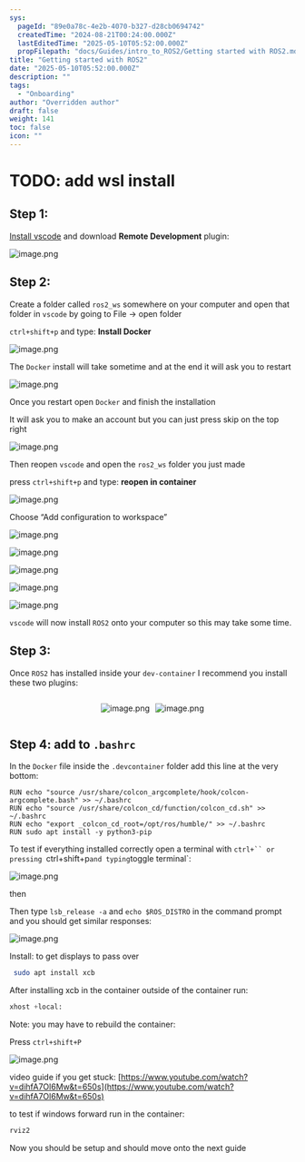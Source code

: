 ```yaml
---
sys:
  pageId: "89e0a78c-4e2b-4070-b327-d28cb0694742"
  createdTime: "2024-08-21T00:24:00.000Z"
  lastEditedTime: "2025-05-10T05:52:00.000Z"
  propFilepath: "docs/Guides/intro_to_ROS2/Getting started with ROS2.md"
title: "Getting started with ROS2"
date: "2025-05-10T05:52:00.000Z"
description: ""
tags:
  - "Onboarding"
author: "Overridden author"
draft: false
weight: 141
toc: false
icon: ""
---
```


# TODO: add wsl install

## Step 1:

[Install vscode](https://code.visualstudio.com/download) and download **Remote Development** plugin:

![image.png](https://prod-files-secure.s3.us-west-2.amazonaws.com/d518164a-d88e-44d1-a4ee-3adb3bd8bce0/efb52993-1881-4a40-b95e-6f020334f022/image.png?X-Amz-Algorithm=AWS4-HMAC-SHA256&X-Amz-Content-Sha256=UNSIGNED-PAYLOAD&X-Amz-Credential=ASIAZI2LB466X67SIB44%2F20250520%2Fus-west-2%2Fs3%2Faws4_request&X-Amz-Date=20250520T151000Z&X-Amz-Expires=3600&X-Amz-Security-Token=IQoJb3JpZ2luX2VjEO%2F%2F%2F%2F%2F%2F%2F%2F%2F%2F%2FwEaCXVzLXdlc3QtMiJGMEQCIE%2Ff8etQUI9cjveMFvGcXrI7K1rd6oBavHEqoJPMwJpjAiB3u3XTuODY5kB9LdB5QJ7QKtLYMit%2FD8zUiSEeytriwSqIBAio%2F%2F%2F%2F%2F%2F%2F%2F%2F%2F8BEAAaDDYzNzQyMzE4MzgwNSIMce6hwjWBPX3KSGV4KtwDW3DJa04MmzfCgkEvCpajTMKV4iDqBCCDghNC2Beb3QKROZrBpHb2Or361wPS3eUPowbQ1Du5fIr1FCrpP%2BVLhcZ91VPexGR0QwxNRY8pKp4giLsSdyzsyO6IkKICyNbcd9uir5%2Bw7gMQuCJSkYrMX8i46S6oKRvQqMUIo8WvywYiyb9R6fobSbpfPhLLye9GbTHAd3UVUfkx7F2mEvJyMUHDBrzkvBcV2jZWLmw%2FrTQzRWn4YE0k1zVUdH0DQZ%2FvAWM%2FPcDuVJhxuROVkoPPa1EAzVpVeghLoS2erfn8vENKm9pgMszZE%2B4Rnd%2B%2BGGBVQR0Z2sD78G3%2BO23oVVXNBtFmzBxEHc3DQP45N3oFplCBtjmLSBT%2FynIjIvJBwA0Bj0LA1HdyDMpd2If0WHWFAcO8SrEDQ6xNos6NIvU1SkzgvLkLuFFTs6wPzNHa2v5isXmMgJENWz3wsaB6YODt21sVxyglvM4ON38VGitkTUzPj1mLiFYhvQ8il8sa4MTD058RrrOkZCP8F7EOYtLJzjZiwXwsEa3n0pmrB%2B3wXzPD88hHpUki4sWrzYK369mLLRCOR4%2FwwiDVfL2cSNJcRFPLekmIOH0vnmg3g%2FDFNNA9tv7ChMJrLLvZrMMw1bOywQY6pgF7OduSmF1AShK3Y7B5HCZMW3y894JLQeijDP7j0HJwkgzAsT0tBJ8v6Pe8XcKZiNaCkC0JnDjBTECxaHGIYXOAuwDijOzC2ehcvQtdzqyiQO662MTQYRPwNiZrM4lr9am3Zuq2qZJcCXZkySwfeyAwvQI%2BjhRAVIc1JVy2elxpUVsw5KfdMm5UAf7rFBqFyryPrA8uRdSgXnNBWKPxCbpJbae1e5MC&X-Amz-Signature=cd1dab1ad065b8154edaa3861b016e56d6ac0e087142c96865b5647664841791&X-Amz-SignedHeaders=host&x-id=GetObject)

## Step 2:

Create a folder called `ros2_ws` somewhere on your computer and open that folder in `vscode` by going to File → open folder 

`ctrl+shift+p` and type: **Install Docker**

![image.png](https://prod-files-secure.s3.us-west-2.amazonaws.com/d518164a-d88e-44d1-a4ee-3adb3bd8bce0/2269dc0e-1cd5-47ff-bceb-c04ad9b2eab0/image.png?X-Amz-Algorithm=AWS4-HMAC-SHA256&X-Amz-Content-Sha256=UNSIGNED-PAYLOAD&X-Amz-Credential=ASIAZI2LB466X67SIB44%2F20250520%2Fus-west-2%2Fs3%2Faws4_request&X-Amz-Date=20250520T151000Z&X-Amz-Expires=3600&X-Amz-Security-Token=IQoJb3JpZ2luX2VjEO%2F%2F%2F%2F%2F%2F%2F%2F%2F%2F%2FwEaCXVzLXdlc3QtMiJGMEQCIE%2Ff8etQUI9cjveMFvGcXrI7K1rd6oBavHEqoJPMwJpjAiB3u3XTuODY5kB9LdB5QJ7QKtLYMit%2FD8zUiSEeytriwSqIBAio%2F%2F%2F%2F%2F%2F%2F%2F%2F%2F8BEAAaDDYzNzQyMzE4MzgwNSIMce6hwjWBPX3KSGV4KtwDW3DJa04MmzfCgkEvCpajTMKV4iDqBCCDghNC2Beb3QKROZrBpHb2Or361wPS3eUPowbQ1Du5fIr1FCrpP%2BVLhcZ91VPexGR0QwxNRY8pKp4giLsSdyzsyO6IkKICyNbcd9uir5%2Bw7gMQuCJSkYrMX8i46S6oKRvQqMUIo8WvywYiyb9R6fobSbpfPhLLye9GbTHAd3UVUfkx7F2mEvJyMUHDBrzkvBcV2jZWLmw%2FrTQzRWn4YE0k1zVUdH0DQZ%2FvAWM%2FPcDuVJhxuROVkoPPa1EAzVpVeghLoS2erfn8vENKm9pgMszZE%2B4Rnd%2B%2BGGBVQR0Z2sD78G3%2BO23oVVXNBtFmzBxEHc3DQP45N3oFplCBtjmLSBT%2FynIjIvJBwA0Bj0LA1HdyDMpd2If0WHWFAcO8SrEDQ6xNos6NIvU1SkzgvLkLuFFTs6wPzNHa2v5isXmMgJENWz3wsaB6YODt21sVxyglvM4ON38VGitkTUzPj1mLiFYhvQ8il8sa4MTD058RrrOkZCP8F7EOYtLJzjZiwXwsEa3n0pmrB%2B3wXzPD88hHpUki4sWrzYK369mLLRCOR4%2FwwiDVfL2cSNJcRFPLekmIOH0vnmg3g%2FDFNNA9tv7ChMJrLLvZrMMw1bOywQY6pgF7OduSmF1AShK3Y7B5HCZMW3y894JLQeijDP7j0HJwkgzAsT0tBJ8v6Pe8XcKZiNaCkC0JnDjBTECxaHGIYXOAuwDijOzC2ehcvQtdzqyiQO662MTQYRPwNiZrM4lr9am3Zuq2qZJcCXZkySwfeyAwvQI%2BjhRAVIc1JVy2elxpUVsw5KfdMm5UAf7rFBqFyryPrA8uRdSgXnNBWKPxCbpJbae1e5MC&X-Amz-Signature=d9bf5b7feda9b7b8828b4e85510931f99c1c36eef27ee20d9d89d3335051426d&X-Amz-SignedHeaders=host&x-id=GetObject)

The `Docker` install will take sometime and at the end it will ask you to restart

![image.png](https://prod-files-secure.s3.us-west-2.amazonaws.com/d518164a-d88e-44d1-a4ee-3adb3bd8bce0/ed233f78-be33-4b1f-b89c-9c346c0e961e/image.png?X-Amz-Algorithm=AWS4-HMAC-SHA256&X-Amz-Content-Sha256=UNSIGNED-PAYLOAD&X-Amz-Credential=ASIAZI2LB466X67SIB44%2F20250520%2Fus-west-2%2Fs3%2Faws4_request&X-Amz-Date=20250520T151000Z&X-Amz-Expires=3600&X-Amz-Security-Token=IQoJb3JpZ2luX2VjEO%2F%2F%2F%2F%2F%2F%2F%2F%2F%2F%2FwEaCXVzLXdlc3QtMiJGMEQCIE%2Ff8etQUI9cjveMFvGcXrI7K1rd6oBavHEqoJPMwJpjAiB3u3XTuODY5kB9LdB5QJ7QKtLYMit%2FD8zUiSEeytriwSqIBAio%2F%2F%2F%2F%2F%2F%2F%2F%2F%2F8BEAAaDDYzNzQyMzE4MzgwNSIMce6hwjWBPX3KSGV4KtwDW3DJa04MmzfCgkEvCpajTMKV4iDqBCCDghNC2Beb3QKROZrBpHb2Or361wPS3eUPowbQ1Du5fIr1FCrpP%2BVLhcZ91VPexGR0QwxNRY8pKp4giLsSdyzsyO6IkKICyNbcd9uir5%2Bw7gMQuCJSkYrMX8i46S6oKRvQqMUIo8WvywYiyb9R6fobSbpfPhLLye9GbTHAd3UVUfkx7F2mEvJyMUHDBrzkvBcV2jZWLmw%2FrTQzRWn4YE0k1zVUdH0DQZ%2FvAWM%2FPcDuVJhxuROVkoPPa1EAzVpVeghLoS2erfn8vENKm9pgMszZE%2B4Rnd%2B%2BGGBVQR0Z2sD78G3%2BO23oVVXNBtFmzBxEHc3DQP45N3oFplCBtjmLSBT%2FynIjIvJBwA0Bj0LA1HdyDMpd2If0WHWFAcO8SrEDQ6xNos6NIvU1SkzgvLkLuFFTs6wPzNHa2v5isXmMgJENWz3wsaB6YODt21sVxyglvM4ON38VGitkTUzPj1mLiFYhvQ8il8sa4MTD058RrrOkZCP8F7EOYtLJzjZiwXwsEa3n0pmrB%2B3wXzPD88hHpUki4sWrzYK369mLLRCOR4%2FwwiDVfL2cSNJcRFPLekmIOH0vnmg3g%2FDFNNA9tv7ChMJrLLvZrMMw1bOywQY6pgF7OduSmF1AShK3Y7B5HCZMW3y894JLQeijDP7j0HJwkgzAsT0tBJ8v6Pe8XcKZiNaCkC0JnDjBTECxaHGIYXOAuwDijOzC2ehcvQtdzqyiQO662MTQYRPwNiZrM4lr9am3Zuq2qZJcCXZkySwfeyAwvQI%2BjhRAVIc1JVy2elxpUVsw5KfdMm5UAf7rFBqFyryPrA8uRdSgXnNBWKPxCbpJbae1e5MC&X-Amz-Signature=ea1aa5e2f33ec67ce72ab07f86f110a6d935372f866604b01fd91df449f022b7&X-Amz-SignedHeaders=host&x-id=GetObject)

Once you restart open `Docker` and finish the installation

It will ask you to make an account but you can just press skip on the top right

![image.png](https://prod-files-secure.s3.us-west-2.amazonaws.com/d518164a-d88e-44d1-a4ee-3adb3bd8bce0/21010ad9-1659-4fd9-9f59-9932a09b2a3d/image.png?X-Amz-Algorithm=AWS4-HMAC-SHA256&X-Amz-Content-Sha256=UNSIGNED-PAYLOAD&X-Amz-Credential=ASIAZI2LB466X67SIB44%2F20250520%2Fus-west-2%2Fs3%2Faws4_request&X-Amz-Date=20250520T151000Z&X-Amz-Expires=3600&X-Amz-Security-Token=IQoJb3JpZ2luX2VjEO%2F%2F%2F%2F%2F%2F%2F%2F%2F%2F%2FwEaCXVzLXdlc3QtMiJGMEQCIE%2Ff8etQUI9cjveMFvGcXrI7K1rd6oBavHEqoJPMwJpjAiB3u3XTuODY5kB9LdB5QJ7QKtLYMit%2FD8zUiSEeytriwSqIBAio%2F%2F%2F%2F%2F%2F%2F%2F%2F%2F8BEAAaDDYzNzQyMzE4MzgwNSIMce6hwjWBPX3KSGV4KtwDW3DJa04MmzfCgkEvCpajTMKV4iDqBCCDghNC2Beb3QKROZrBpHb2Or361wPS3eUPowbQ1Du5fIr1FCrpP%2BVLhcZ91VPexGR0QwxNRY8pKp4giLsSdyzsyO6IkKICyNbcd9uir5%2Bw7gMQuCJSkYrMX8i46S6oKRvQqMUIo8WvywYiyb9R6fobSbpfPhLLye9GbTHAd3UVUfkx7F2mEvJyMUHDBrzkvBcV2jZWLmw%2FrTQzRWn4YE0k1zVUdH0DQZ%2FvAWM%2FPcDuVJhxuROVkoPPa1EAzVpVeghLoS2erfn8vENKm9pgMszZE%2B4Rnd%2B%2BGGBVQR0Z2sD78G3%2BO23oVVXNBtFmzBxEHc3DQP45N3oFplCBtjmLSBT%2FynIjIvJBwA0Bj0LA1HdyDMpd2If0WHWFAcO8SrEDQ6xNos6NIvU1SkzgvLkLuFFTs6wPzNHa2v5isXmMgJENWz3wsaB6YODt21sVxyglvM4ON38VGitkTUzPj1mLiFYhvQ8il8sa4MTD058RrrOkZCP8F7EOYtLJzjZiwXwsEa3n0pmrB%2B3wXzPD88hHpUki4sWrzYK369mLLRCOR4%2FwwiDVfL2cSNJcRFPLekmIOH0vnmg3g%2FDFNNA9tv7ChMJrLLvZrMMw1bOywQY6pgF7OduSmF1AShK3Y7B5HCZMW3y894JLQeijDP7j0HJwkgzAsT0tBJ8v6Pe8XcKZiNaCkC0JnDjBTECxaHGIYXOAuwDijOzC2ehcvQtdzqyiQO662MTQYRPwNiZrM4lr9am3Zuq2qZJcCXZkySwfeyAwvQI%2BjhRAVIc1JVy2elxpUVsw5KfdMm5UAf7rFBqFyryPrA8uRdSgXnNBWKPxCbpJbae1e5MC&X-Amz-Signature=13eedcd11d62b2316f037bce110614dad8738b82f99e0d88cc23a3c8c4a64880&X-Amz-SignedHeaders=host&x-id=GetObject)

Then reopen `vscode` and open the `ros2_ws` folder you just made

press `ctrl+shift+p` and type: **reopen in container**

![image.png](https://prod-files-secure.s3.us-west-2.amazonaws.com/d518164a-d88e-44d1-a4ee-3adb3bd8bce0/4e93b8c2-41ad-488c-8095-c74205196118/image.png?X-Amz-Algorithm=AWS4-HMAC-SHA256&X-Amz-Content-Sha256=UNSIGNED-PAYLOAD&X-Amz-Credential=ASIAZI2LB466X67SIB44%2F20250520%2Fus-west-2%2Fs3%2Faws4_request&X-Amz-Date=20250520T151000Z&X-Amz-Expires=3600&X-Amz-Security-Token=IQoJb3JpZ2luX2VjEO%2F%2F%2F%2F%2F%2F%2F%2F%2F%2F%2FwEaCXVzLXdlc3QtMiJGMEQCIE%2Ff8etQUI9cjveMFvGcXrI7K1rd6oBavHEqoJPMwJpjAiB3u3XTuODY5kB9LdB5QJ7QKtLYMit%2FD8zUiSEeytriwSqIBAio%2F%2F%2F%2F%2F%2F%2F%2F%2F%2F8BEAAaDDYzNzQyMzE4MzgwNSIMce6hwjWBPX3KSGV4KtwDW3DJa04MmzfCgkEvCpajTMKV4iDqBCCDghNC2Beb3QKROZrBpHb2Or361wPS3eUPowbQ1Du5fIr1FCrpP%2BVLhcZ91VPexGR0QwxNRY8pKp4giLsSdyzsyO6IkKICyNbcd9uir5%2Bw7gMQuCJSkYrMX8i46S6oKRvQqMUIo8WvywYiyb9R6fobSbpfPhLLye9GbTHAd3UVUfkx7F2mEvJyMUHDBrzkvBcV2jZWLmw%2FrTQzRWn4YE0k1zVUdH0DQZ%2FvAWM%2FPcDuVJhxuROVkoPPa1EAzVpVeghLoS2erfn8vENKm9pgMszZE%2B4Rnd%2B%2BGGBVQR0Z2sD78G3%2BO23oVVXNBtFmzBxEHc3DQP45N3oFplCBtjmLSBT%2FynIjIvJBwA0Bj0LA1HdyDMpd2If0WHWFAcO8SrEDQ6xNos6NIvU1SkzgvLkLuFFTs6wPzNHa2v5isXmMgJENWz3wsaB6YODt21sVxyglvM4ON38VGitkTUzPj1mLiFYhvQ8il8sa4MTD058RrrOkZCP8F7EOYtLJzjZiwXwsEa3n0pmrB%2B3wXzPD88hHpUki4sWrzYK369mLLRCOR4%2FwwiDVfL2cSNJcRFPLekmIOH0vnmg3g%2FDFNNA9tv7ChMJrLLvZrMMw1bOywQY6pgF7OduSmF1AShK3Y7B5HCZMW3y894JLQeijDP7j0HJwkgzAsT0tBJ8v6Pe8XcKZiNaCkC0JnDjBTECxaHGIYXOAuwDijOzC2ehcvQtdzqyiQO662MTQYRPwNiZrM4lr9am3Zuq2qZJcCXZkySwfeyAwvQI%2BjhRAVIc1JVy2elxpUVsw5KfdMm5UAf7rFBqFyryPrA8uRdSgXnNBWKPxCbpJbae1e5MC&X-Amz-Signature=30bb82b402feb6ecc4deb12a9e4c76590a9f291ae769604d5d80dc5151bef70b&X-Amz-SignedHeaders=host&x-id=GetObject)

Choose “Add configuration to workspace”

![image.png](https://prod-files-secure.s3.us-west-2.amazonaws.com/d518164a-d88e-44d1-a4ee-3adb3bd8bce0/9560b282-5060-4989-ba37-97e7b2c22476/image.png?X-Amz-Algorithm=AWS4-HMAC-SHA256&X-Amz-Content-Sha256=UNSIGNED-PAYLOAD&X-Amz-Credential=ASIAZI2LB466X67SIB44%2F20250520%2Fus-west-2%2Fs3%2Faws4_request&X-Amz-Date=20250520T151000Z&X-Amz-Expires=3600&X-Amz-Security-Token=IQoJb3JpZ2luX2VjEO%2F%2F%2F%2F%2F%2F%2F%2F%2F%2F%2FwEaCXVzLXdlc3QtMiJGMEQCIE%2Ff8etQUI9cjveMFvGcXrI7K1rd6oBavHEqoJPMwJpjAiB3u3XTuODY5kB9LdB5QJ7QKtLYMit%2FD8zUiSEeytriwSqIBAio%2F%2F%2F%2F%2F%2F%2F%2F%2F%2F8BEAAaDDYzNzQyMzE4MzgwNSIMce6hwjWBPX3KSGV4KtwDW3DJa04MmzfCgkEvCpajTMKV4iDqBCCDghNC2Beb3QKROZrBpHb2Or361wPS3eUPowbQ1Du5fIr1FCrpP%2BVLhcZ91VPexGR0QwxNRY8pKp4giLsSdyzsyO6IkKICyNbcd9uir5%2Bw7gMQuCJSkYrMX8i46S6oKRvQqMUIo8WvywYiyb9R6fobSbpfPhLLye9GbTHAd3UVUfkx7F2mEvJyMUHDBrzkvBcV2jZWLmw%2FrTQzRWn4YE0k1zVUdH0DQZ%2FvAWM%2FPcDuVJhxuROVkoPPa1EAzVpVeghLoS2erfn8vENKm9pgMszZE%2B4Rnd%2B%2BGGBVQR0Z2sD78G3%2BO23oVVXNBtFmzBxEHc3DQP45N3oFplCBtjmLSBT%2FynIjIvJBwA0Bj0LA1HdyDMpd2If0WHWFAcO8SrEDQ6xNos6NIvU1SkzgvLkLuFFTs6wPzNHa2v5isXmMgJENWz3wsaB6YODt21sVxyglvM4ON38VGitkTUzPj1mLiFYhvQ8il8sa4MTD058RrrOkZCP8F7EOYtLJzjZiwXwsEa3n0pmrB%2B3wXzPD88hHpUki4sWrzYK369mLLRCOR4%2FwwiDVfL2cSNJcRFPLekmIOH0vnmg3g%2FDFNNA9tv7ChMJrLLvZrMMw1bOywQY6pgF7OduSmF1AShK3Y7B5HCZMW3y894JLQeijDP7j0HJwkgzAsT0tBJ8v6Pe8XcKZiNaCkC0JnDjBTECxaHGIYXOAuwDijOzC2ehcvQtdzqyiQO662MTQYRPwNiZrM4lr9am3Zuq2qZJcCXZkySwfeyAwvQI%2BjhRAVIc1JVy2elxpUVsw5KfdMm5UAf7rFBqFyryPrA8uRdSgXnNBWKPxCbpJbae1e5MC&X-Amz-Signature=130667f1b32b276185a25ccc06f73edee9c8bba6852276bea8d2a0dd3965a718&X-Amz-SignedHeaders=host&x-id=GetObject)

![image.png](https://prod-files-secure.s3.us-west-2.amazonaws.com/d518164a-d88e-44d1-a4ee-3adb3bd8bce0/2ee63f81-886b-48e8-a553-dc6e5eac99e4/image.png?X-Amz-Algorithm=AWS4-HMAC-SHA256&X-Amz-Content-Sha256=UNSIGNED-PAYLOAD&X-Amz-Credential=ASIAZI2LB466X67SIB44%2F20250520%2Fus-west-2%2Fs3%2Faws4_request&X-Amz-Date=20250520T151000Z&X-Amz-Expires=3600&X-Amz-Security-Token=IQoJb3JpZ2luX2VjEO%2F%2F%2F%2F%2F%2F%2F%2F%2F%2F%2FwEaCXVzLXdlc3QtMiJGMEQCIE%2Ff8etQUI9cjveMFvGcXrI7K1rd6oBavHEqoJPMwJpjAiB3u3XTuODY5kB9LdB5QJ7QKtLYMit%2FD8zUiSEeytriwSqIBAio%2F%2F%2F%2F%2F%2F%2F%2F%2F%2F8BEAAaDDYzNzQyMzE4MzgwNSIMce6hwjWBPX3KSGV4KtwDW3DJa04MmzfCgkEvCpajTMKV4iDqBCCDghNC2Beb3QKROZrBpHb2Or361wPS3eUPowbQ1Du5fIr1FCrpP%2BVLhcZ91VPexGR0QwxNRY8pKp4giLsSdyzsyO6IkKICyNbcd9uir5%2Bw7gMQuCJSkYrMX8i46S6oKRvQqMUIo8WvywYiyb9R6fobSbpfPhLLye9GbTHAd3UVUfkx7F2mEvJyMUHDBrzkvBcV2jZWLmw%2FrTQzRWn4YE0k1zVUdH0DQZ%2FvAWM%2FPcDuVJhxuROVkoPPa1EAzVpVeghLoS2erfn8vENKm9pgMszZE%2B4Rnd%2B%2BGGBVQR0Z2sD78G3%2BO23oVVXNBtFmzBxEHc3DQP45N3oFplCBtjmLSBT%2FynIjIvJBwA0Bj0LA1HdyDMpd2If0WHWFAcO8SrEDQ6xNos6NIvU1SkzgvLkLuFFTs6wPzNHa2v5isXmMgJENWz3wsaB6YODt21sVxyglvM4ON38VGitkTUzPj1mLiFYhvQ8il8sa4MTD058RrrOkZCP8F7EOYtLJzjZiwXwsEa3n0pmrB%2B3wXzPD88hHpUki4sWrzYK369mLLRCOR4%2FwwiDVfL2cSNJcRFPLekmIOH0vnmg3g%2FDFNNA9tv7ChMJrLLvZrMMw1bOywQY6pgF7OduSmF1AShK3Y7B5HCZMW3y894JLQeijDP7j0HJwkgzAsT0tBJ8v6Pe8XcKZiNaCkC0JnDjBTECxaHGIYXOAuwDijOzC2ehcvQtdzqyiQO662MTQYRPwNiZrM4lr9am3Zuq2qZJcCXZkySwfeyAwvQI%2BjhRAVIc1JVy2elxpUVsw5KfdMm5UAf7rFBqFyryPrA8uRdSgXnNBWKPxCbpJbae1e5MC&X-Amz-Signature=10a0e7585dd0d765602d2cd638e4c6ac863ef74f50405f1ed35725c71673e27d&X-Amz-SignedHeaders=host&x-id=GetObject)

![image.png](https://prod-files-secure.s3.us-west-2.amazonaws.com/d518164a-d88e-44d1-a4ee-3adb3bd8bce0/ae1580b2-b048-407e-aed9-b584224a7a04/image.png?X-Amz-Algorithm=AWS4-HMAC-SHA256&X-Amz-Content-Sha256=UNSIGNED-PAYLOAD&X-Amz-Credential=ASIAZI2LB466X67SIB44%2F20250520%2Fus-west-2%2Fs3%2Faws4_request&X-Amz-Date=20250520T151000Z&X-Amz-Expires=3600&X-Amz-Security-Token=IQoJb3JpZ2luX2VjEO%2F%2F%2F%2F%2F%2F%2F%2F%2F%2F%2FwEaCXVzLXdlc3QtMiJGMEQCIE%2Ff8etQUI9cjveMFvGcXrI7K1rd6oBavHEqoJPMwJpjAiB3u3XTuODY5kB9LdB5QJ7QKtLYMit%2FD8zUiSEeytriwSqIBAio%2F%2F%2F%2F%2F%2F%2F%2F%2F%2F8BEAAaDDYzNzQyMzE4MzgwNSIMce6hwjWBPX3KSGV4KtwDW3DJa04MmzfCgkEvCpajTMKV4iDqBCCDghNC2Beb3QKROZrBpHb2Or361wPS3eUPowbQ1Du5fIr1FCrpP%2BVLhcZ91VPexGR0QwxNRY8pKp4giLsSdyzsyO6IkKICyNbcd9uir5%2Bw7gMQuCJSkYrMX8i46S6oKRvQqMUIo8WvywYiyb9R6fobSbpfPhLLye9GbTHAd3UVUfkx7F2mEvJyMUHDBrzkvBcV2jZWLmw%2FrTQzRWn4YE0k1zVUdH0DQZ%2FvAWM%2FPcDuVJhxuROVkoPPa1EAzVpVeghLoS2erfn8vENKm9pgMszZE%2B4Rnd%2B%2BGGBVQR0Z2sD78G3%2BO23oVVXNBtFmzBxEHc3DQP45N3oFplCBtjmLSBT%2FynIjIvJBwA0Bj0LA1HdyDMpd2If0WHWFAcO8SrEDQ6xNos6NIvU1SkzgvLkLuFFTs6wPzNHa2v5isXmMgJENWz3wsaB6YODt21sVxyglvM4ON38VGitkTUzPj1mLiFYhvQ8il8sa4MTD058RrrOkZCP8F7EOYtLJzjZiwXwsEa3n0pmrB%2B3wXzPD88hHpUki4sWrzYK369mLLRCOR4%2FwwiDVfL2cSNJcRFPLekmIOH0vnmg3g%2FDFNNA9tv7ChMJrLLvZrMMw1bOywQY6pgF7OduSmF1AShK3Y7B5HCZMW3y894JLQeijDP7j0HJwkgzAsT0tBJ8v6Pe8XcKZiNaCkC0JnDjBTECxaHGIYXOAuwDijOzC2ehcvQtdzqyiQO662MTQYRPwNiZrM4lr9am3Zuq2qZJcCXZkySwfeyAwvQI%2BjhRAVIc1JVy2elxpUVsw5KfdMm5UAf7rFBqFyryPrA8uRdSgXnNBWKPxCbpJbae1e5MC&X-Amz-Signature=3a2fc8f7e78dc24ad853fd489a2d9042f9382924e1d0c3b0579ee49873cc41db&X-Amz-SignedHeaders=host&x-id=GetObject)

![image.png](https://prod-files-secure.s3.us-west-2.amazonaws.com/d518164a-d88e-44d1-a4ee-3adb3bd8bce0/53255b28-f75e-430f-b9e3-c0ac8577e42b/image.png?X-Amz-Algorithm=AWS4-HMAC-SHA256&X-Amz-Content-Sha256=UNSIGNED-PAYLOAD&X-Amz-Credential=ASIAZI2LB466X67SIB44%2F20250520%2Fus-west-2%2Fs3%2Faws4_request&X-Amz-Date=20250520T151000Z&X-Amz-Expires=3600&X-Amz-Security-Token=IQoJb3JpZ2luX2VjEO%2F%2F%2F%2F%2F%2F%2F%2F%2F%2F%2FwEaCXVzLXdlc3QtMiJGMEQCIE%2Ff8etQUI9cjveMFvGcXrI7K1rd6oBavHEqoJPMwJpjAiB3u3XTuODY5kB9LdB5QJ7QKtLYMit%2FD8zUiSEeytriwSqIBAio%2F%2F%2F%2F%2F%2F%2F%2F%2F%2F8BEAAaDDYzNzQyMzE4MzgwNSIMce6hwjWBPX3KSGV4KtwDW3DJa04MmzfCgkEvCpajTMKV4iDqBCCDghNC2Beb3QKROZrBpHb2Or361wPS3eUPowbQ1Du5fIr1FCrpP%2BVLhcZ91VPexGR0QwxNRY8pKp4giLsSdyzsyO6IkKICyNbcd9uir5%2Bw7gMQuCJSkYrMX8i46S6oKRvQqMUIo8WvywYiyb9R6fobSbpfPhLLye9GbTHAd3UVUfkx7F2mEvJyMUHDBrzkvBcV2jZWLmw%2FrTQzRWn4YE0k1zVUdH0DQZ%2FvAWM%2FPcDuVJhxuROVkoPPa1EAzVpVeghLoS2erfn8vENKm9pgMszZE%2B4Rnd%2B%2BGGBVQR0Z2sD78G3%2BO23oVVXNBtFmzBxEHc3DQP45N3oFplCBtjmLSBT%2FynIjIvJBwA0Bj0LA1HdyDMpd2If0WHWFAcO8SrEDQ6xNos6NIvU1SkzgvLkLuFFTs6wPzNHa2v5isXmMgJENWz3wsaB6YODt21sVxyglvM4ON38VGitkTUzPj1mLiFYhvQ8il8sa4MTD058RrrOkZCP8F7EOYtLJzjZiwXwsEa3n0pmrB%2B3wXzPD88hHpUki4sWrzYK369mLLRCOR4%2FwwiDVfL2cSNJcRFPLekmIOH0vnmg3g%2FDFNNA9tv7ChMJrLLvZrMMw1bOywQY6pgF7OduSmF1AShK3Y7B5HCZMW3y894JLQeijDP7j0HJwkgzAsT0tBJ8v6Pe8XcKZiNaCkC0JnDjBTECxaHGIYXOAuwDijOzC2ehcvQtdzqyiQO662MTQYRPwNiZrM4lr9am3Zuq2qZJcCXZkySwfeyAwvQI%2BjhRAVIc1JVy2elxpUVsw5KfdMm5UAf7rFBqFyryPrA8uRdSgXnNBWKPxCbpJbae1e5MC&X-Amz-Signature=c7078889cb07e25e6dc0526d70631eb3c625d370c79bebde209e8dae086ded35&X-Amz-SignedHeaders=host&x-id=GetObject)

![image.png](https://prod-files-secure.s3.us-west-2.amazonaws.com/d518164a-d88e-44d1-a4ee-3adb3bd8bce0/7c562767-5af9-4ffb-97d1-327bcdf4ee00/image.png?X-Amz-Algorithm=AWS4-HMAC-SHA256&X-Amz-Content-Sha256=UNSIGNED-PAYLOAD&X-Amz-Credential=ASIAZI2LB466X67SIB44%2F20250520%2Fus-west-2%2Fs3%2Faws4_request&X-Amz-Date=20250520T151000Z&X-Amz-Expires=3600&X-Amz-Security-Token=IQoJb3JpZ2luX2VjEO%2F%2F%2F%2F%2F%2F%2F%2F%2F%2F%2FwEaCXVzLXdlc3QtMiJGMEQCIE%2Ff8etQUI9cjveMFvGcXrI7K1rd6oBavHEqoJPMwJpjAiB3u3XTuODY5kB9LdB5QJ7QKtLYMit%2FD8zUiSEeytriwSqIBAio%2F%2F%2F%2F%2F%2F%2F%2F%2F%2F8BEAAaDDYzNzQyMzE4MzgwNSIMce6hwjWBPX3KSGV4KtwDW3DJa04MmzfCgkEvCpajTMKV4iDqBCCDghNC2Beb3QKROZrBpHb2Or361wPS3eUPowbQ1Du5fIr1FCrpP%2BVLhcZ91VPexGR0QwxNRY8pKp4giLsSdyzsyO6IkKICyNbcd9uir5%2Bw7gMQuCJSkYrMX8i46S6oKRvQqMUIo8WvywYiyb9R6fobSbpfPhLLye9GbTHAd3UVUfkx7F2mEvJyMUHDBrzkvBcV2jZWLmw%2FrTQzRWn4YE0k1zVUdH0DQZ%2FvAWM%2FPcDuVJhxuROVkoPPa1EAzVpVeghLoS2erfn8vENKm9pgMszZE%2B4Rnd%2B%2BGGBVQR0Z2sD78G3%2BO23oVVXNBtFmzBxEHc3DQP45N3oFplCBtjmLSBT%2FynIjIvJBwA0Bj0LA1HdyDMpd2If0WHWFAcO8SrEDQ6xNos6NIvU1SkzgvLkLuFFTs6wPzNHa2v5isXmMgJENWz3wsaB6YODt21sVxyglvM4ON38VGitkTUzPj1mLiFYhvQ8il8sa4MTD058RrrOkZCP8F7EOYtLJzjZiwXwsEa3n0pmrB%2B3wXzPD88hHpUki4sWrzYK369mLLRCOR4%2FwwiDVfL2cSNJcRFPLekmIOH0vnmg3g%2FDFNNA9tv7ChMJrLLvZrMMw1bOywQY6pgF7OduSmF1AShK3Y7B5HCZMW3y894JLQeijDP7j0HJwkgzAsT0tBJ8v6Pe8XcKZiNaCkC0JnDjBTECxaHGIYXOAuwDijOzC2ehcvQtdzqyiQO662MTQYRPwNiZrM4lr9am3Zuq2qZJcCXZkySwfeyAwvQI%2BjhRAVIc1JVy2elxpUVsw5KfdMm5UAf7rFBqFyryPrA8uRdSgXnNBWKPxCbpJbae1e5MC&X-Amz-Signature=d3596fbac52edd52ac2e6a279d2459b31b8fe889b41afc13fa0b17cfffeb2989&X-Amz-SignedHeaders=host&x-id=GetObject)

`vscode` will now install `ROS2` onto your computer so this may take some time.

## Step 3:

Once `ROS2` has installed inside your `dev-container` I recommend you install these two plugins:

<div style="display: flex;flex-direction: row; column-gap:10px; max-width: 630px;justify-content: center;">
<div>

![image.png](https://prod-files-secure.s3.us-west-2.amazonaws.com/d518164a-d88e-44d1-a4ee-3adb3bd8bce0/3fc3d550-5a54-4ba1-ba6b-faa01cdb7369/image.png?X-Amz-Algorithm=AWS4-HMAC-SHA256&X-Amz-Content-Sha256=UNSIGNED-PAYLOAD&X-Amz-Credential=ASIAZI2LB466XSRSCYD4%2F20250520%2Fus-west-2%2Fs3%2Faws4_request&X-Amz-Date=20250520T151006Z&X-Amz-Expires=3600&X-Amz-Security-Token=IQoJb3JpZ2luX2VjEO%2F%2F%2F%2F%2F%2F%2F%2F%2F%2F%2FwEaCXVzLXdlc3QtMiJHMEUCIQDozuh4GJbxDCsU4fQ95zhPTD%2BcvGWSssNALPF5zUokXAIgEmdA5MygAdWV4vtgMoSMNGKssA3bYPRgq7eHjS1ehzcqiAQIqP%2F%2F%2F%2F%2F%2F%2F%2F%2F%2FARAAGgw2Mzc0MjMxODM4MDUiDLxYlZZzw%2Fe4c2%2FYEircA3yTifjfRztFpvlt5jIhQNHAraoZ6vZERV7p89F0KaUvquyeMaxfQbb8JWvyeEr5fK7cJlO3bDRJdsAnX%2BLIli9y8hHsW6vr3Th4rRpTfk8sxfHxoH9aF0QRAukfSPrSmpqfcLbzeh16mQGlP7Pbc10EuGsL1%2BfTF0rPuAMrN%2FY35NKhrHuXI3qrTFs15R9KEpq80WIzMBMpur5lR7Tqv2%2BI3KzulJJtPu48aeT7SMcNB%2Fz%2F9vFObkD6hGx6wraw%2BVcv90cFo1cEJ4RkDnIpEeRiQgBDoikAkXcHi6vYT0JeErjQQdorlssnY4yqv%2BBh19Mi1GPjMaYx0g5BHg%2FP9ZfTfs0JhSEbOHj3dEDCnhPRh1deF1%2BAGWz%2BEKpcwLIoIINNOeqok01xMQWBjLjnz9s0Rc699elhWUoZAfiAuaCft4NO5wX%2FZEIzM6HU0FmrITZ6NqtccZPk6%2B2s2%2F0dz%2FWIlbZN0Iv66DKGiKRMTkaH7Sq0rjF5dlXTevlHlAguANuN5A6cqBWgVzlePtfk21b%2Fmopzfx2De08xsAmkfZUox0so9KOZl3Xrko1L%2F4fivtkf6SE9HOf38VCGxWvKqaW1S%2FHjwlh8jC1gNTDS%2FRNGQJhnPVLmpY1l08VsMMSzssEGOqUB7csM3FiyTCNnkFvO0j%2BsTVghu698B6oW4eefFKdiQ%2B9V9HSY8R%2BeOLLX0quDuJBSNcWDyTBWo%2F%2FXPmHLK%2FCyfcT2aIHhZeA9RyGGW1g0b2B1RxXgybWU%2FLEBqzehJcAIbvSVv0p%2FQlx5%2Ftuqc1pdoT5qvAuYQw%2B8OXfGoZ82IIHx06VragvWq6lzpIGxJi3dIdhsm0EZ0mijTwbWbog8XLjWvi%2Fu&X-Amz-Signature=594c3d3854dc2f87e578d5c8447365e00a6eda23e22a57c01d04f83dcc7a61a1&X-Amz-SignedHeaders=host&x-id=GetObject)

</div>
<div>

![image.png](https://prod-files-secure.s3.us-west-2.amazonaws.com/d518164a-d88e-44d1-a4ee-3adb3bd8bce0/d994cc66-13c2-4093-a5a3-f84cf4601a82/image.png?X-Amz-Algorithm=AWS4-HMAC-SHA256&X-Amz-Content-Sha256=UNSIGNED-PAYLOAD&X-Amz-Credential=ASIAZI2LB4666GMFHU3H%2F20250520%2Fus-west-2%2Fs3%2Faws4_request&X-Amz-Date=20250520T151006Z&X-Amz-Expires=3600&X-Amz-Security-Token=IQoJb3JpZ2luX2VjEO%2F%2F%2F%2F%2F%2F%2F%2F%2F%2F%2FwEaCXVzLXdlc3QtMiJGMEQCIB4ARakYDUmZZU7sBVo2Mrs69MGJU%2BGnre5q%2Ff98vnd%2FAiBZ4OSX7VjMHobapHaxxDUjSn5T1f3wSix3b%2FpcRclDAiqIBAio%2F%2F%2F%2F%2F%2F%2F%2F%2F%2F8BEAAaDDYzNzQyMzE4MzgwNSIM5EJqsATpw2UjSaiIKtwDNOhGuV9vbBCVdFzd%2FvYTzEgkWlZh7XY3q83HBaclSbmpkN3B3aN810lJ3tFFUjJ5KH5oQkbsIH240KbuZiYLeHAv9G0cVzUQ9v4AMVqW1b4A%2BlLGqKFuJRDFBMKrp003nQgiQUuua4%2F0JjT37v3UhrU%2BFSVzwtnb%2Fp9qFpWs2ihkCWHJgQOKWA16KcYPOXGZcWEXC%2FlJFppSQ4BlVIcC42p5Mw%2BNg5x1eEufCGAmw6MMjmheL%2F2g3%2Fsy8ad7tB4iVySnX6o7xOj1952PckOv9THTnK2qbYnrnFqG9SG046%2Bkn7mGf3Y0Pv6Iq22c%2Fe%2FqozqLEn216RnpdW7sf0WdCKpDfSvtel1eM7RnwUYbb7%2BMUKsTbBJRr1lA1uKsOBBnp%2FxA2Tzs2XqyUl565K506EIsZAXEaoQ%2FA3onTCk%2FUbWo7THWrryA7Col2IUbq34Eo3mm%2BZUJPnXQsKwgQcwfd9ZNNFw5sSUQPrILAuySwPuyYfCi3xpahGt%2BS%2BaxEPMPh37cOYrEOvQyZV7wl0VXJZIPQJ8%2FHdUX17sa2dqjwuOV%2F7WX7hyu7XXU0Qsh60WVCASWtbby3d%2BD12Z0CA702d5CuBlWkR%2FgXRL8S3VSKPa%2BnTzkikdO0aOLj7IwyrOywQY6pgE2WQyjp4nJBfIk6Z9vDauOLH0lngQ5tkAQErGSu%2BDq%2F4rZjEu7Uq88vapHTxAaxS9YJ5RFcBQYFVbYkPwcFxI7hMxDnym7rS2XUhqJf%2FAcT25w2H60MZlZo3TkEQugUSdR3ma2iXQ4%2B88Spj306J%2B6Ja3uwUXkja9uN27UNsP7Pndd%2FTwhR%2BKUBNHw9ISM3UchjFVyds2uT%2BcbtHpPqlnfwRdLfEFe&X-Amz-Signature=c67f14844942da7f41206e0c4771b73dc60078f98a9d14577740b8dd1aa2320f&X-Amz-SignedHeaders=host&x-id=GetObject)

</div>
</div>

## Step 4: add to `.bashrc`

In the `Docker` file inside the `.devcontainer` folder add this line at the very bottom: 

```docker
RUN echo "source /usr/share/colcon_argcomplete/hook/colcon-argcomplete.bash" >> ~/.bashrc
RUN echo "source /usr/share/colcon_cd/function/colcon_cd.sh" >> ~/.bashrc
RUN echo "export _colcon_cd_root=/opt/ros/humble/" >> ~/.bashrc
RUN sudo apt install -y python3-pip 
```

To test if everything installed correctly open a terminal with `ctrl+`` or pressing `ctrl+shift+p` and typing `toggle terminal`:

![image.png](https://prod-files-secure.s3.us-west-2.amazonaws.com/d518164a-d88e-44d1-a4ee-3adb3bd8bce0/6a4943d8-b04e-4c02-9a58-775f3384d1a5/image.png?X-Amz-Algorithm=AWS4-HMAC-SHA256&X-Amz-Content-Sha256=UNSIGNED-PAYLOAD&X-Amz-Credential=ASIAZI2LB466X67SIB44%2F20250520%2Fus-west-2%2Fs3%2Faws4_request&X-Amz-Date=20250520T151000Z&X-Amz-Expires=3600&X-Amz-Security-Token=IQoJb3JpZ2luX2VjEO%2F%2F%2F%2F%2F%2F%2F%2F%2F%2F%2FwEaCXVzLXdlc3QtMiJGMEQCIE%2Ff8etQUI9cjveMFvGcXrI7K1rd6oBavHEqoJPMwJpjAiB3u3XTuODY5kB9LdB5QJ7QKtLYMit%2FD8zUiSEeytriwSqIBAio%2F%2F%2F%2F%2F%2F%2F%2F%2F%2F8BEAAaDDYzNzQyMzE4MzgwNSIMce6hwjWBPX3KSGV4KtwDW3DJa04MmzfCgkEvCpajTMKV4iDqBCCDghNC2Beb3QKROZrBpHb2Or361wPS3eUPowbQ1Du5fIr1FCrpP%2BVLhcZ91VPexGR0QwxNRY8pKp4giLsSdyzsyO6IkKICyNbcd9uir5%2Bw7gMQuCJSkYrMX8i46S6oKRvQqMUIo8WvywYiyb9R6fobSbpfPhLLye9GbTHAd3UVUfkx7F2mEvJyMUHDBrzkvBcV2jZWLmw%2FrTQzRWn4YE0k1zVUdH0DQZ%2FvAWM%2FPcDuVJhxuROVkoPPa1EAzVpVeghLoS2erfn8vENKm9pgMszZE%2B4Rnd%2B%2BGGBVQR0Z2sD78G3%2BO23oVVXNBtFmzBxEHc3DQP45N3oFplCBtjmLSBT%2FynIjIvJBwA0Bj0LA1HdyDMpd2If0WHWFAcO8SrEDQ6xNos6NIvU1SkzgvLkLuFFTs6wPzNHa2v5isXmMgJENWz3wsaB6YODt21sVxyglvM4ON38VGitkTUzPj1mLiFYhvQ8il8sa4MTD058RrrOkZCP8F7EOYtLJzjZiwXwsEa3n0pmrB%2B3wXzPD88hHpUki4sWrzYK369mLLRCOR4%2FwwiDVfL2cSNJcRFPLekmIOH0vnmg3g%2FDFNNA9tv7ChMJrLLvZrMMw1bOywQY6pgF7OduSmF1AShK3Y7B5HCZMW3y894JLQeijDP7j0HJwkgzAsT0tBJ8v6Pe8XcKZiNaCkC0JnDjBTECxaHGIYXOAuwDijOzC2ehcvQtdzqyiQO662MTQYRPwNiZrM4lr9am3Zuq2qZJcCXZkySwfeyAwvQI%2BjhRAVIc1JVy2elxpUVsw5KfdMm5UAf7rFBqFyryPrA8uRdSgXnNBWKPxCbpJbae1e5MC&X-Amz-Signature=60e4339ea9d62439247f67676c38b15ae8073854809231fd4f64c49f1b10f4b6&X-Amz-SignedHeaders=host&x-id=GetObject)

then 

Then type `lsb_release -a` and `echo $ROS_DISTRO` in the command prompt and you should get similar responses:

![image.png](https://prod-files-secure.s3.us-west-2.amazonaws.com/d518164a-d88e-44d1-a4ee-3adb3bd8bce0/3e635dec-a805-4e85-8b9e-d000e5b71a4e/image.png?X-Amz-Algorithm=AWS4-HMAC-SHA256&X-Amz-Content-Sha256=UNSIGNED-PAYLOAD&X-Amz-Credential=ASIAZI2LB466X67SIB44%2F20250520%2Fus-west-2%2Fs3%2Faws4_request&X-Amz-Date=20250520T151000Z&X-Amz-Expires=3600&X-Amz-Security-Token=IQoJb3JpZ2luX2VjEO%2F%2F%2F%2F%2F%2F%2F%2F%2F%2F%2FwEaCXVzLXdlc3QtMiJGMEQCIE%2Ff8etQUI9cjveMFvGcXrI7K1rd6oBavHEqoJPMwJpjAiB3u3XTuODY5kB9LdB5QJ7QKtLYMit%2FD8zUiSEeytriwSqIBAio%2F%2F%2F%2F%2F%2F%2F%2F%2F%2F8BEAAaDDYzNzQyMzE4MzgwNSIMce6hwjWBPX3KSGV4KtwDW3DJa04MmzfCgkEvCpajTMKV4iDqBCCDghNC2Beb3QKROZrBpHb2Or361wPS3eUPowbQ1Du5fIr1FCrpP%2BVLhcZ91VPexGR0QwxNRY8pKp4giLsSdyzsyO6IkKICyNbcd9uir5%2Bw7gMQuCJSkYrMX8i46S6oKRvQqMUIo8WvywYiyb9R6fobSbpfPhLLye9GbTHAd3UVUfkx7F2mEvJyMUHDBrzkvBcV2jZWLmw%2FrTQzRWn4YE0k1zVUdH0DQZ%2FvAWM%2FPcDuVJhxuROVkoPPa1EAzVpVeghLoS2erfn8vENKm9pgMszZE%2B4Rnd%2B%2BGGBVQR0Z2sD78G3%2BO23oVVXNBtFmzBxEHc3DQP45N3oFplCBtjmLSBT%2FynIjIvJBwA0Bj0LA1HdyDMpd2If0WHWFAcO8SrEDQ6xNos6NIvU1SkzgvLkLuFFTs6wPzNHa2v5isXmMgJENWz3wsaB6YODt21sVxyglvM4ON38VGitkTUzPj1mLiFYhvQ8il8sa4MTD058RrrOkZCP8F7EOYtLJzjZiwXwsEa3n0pmrB%2B3wXzPD88hHpUki4sWrzYK369mLLRCOR4%2FwwiDVfL2cSNJcRFPLekmIOH0vnmg3g%2FDFNNA9tv7ChMJrLLvZrMMw1bOywQY6pgF7OduSmF1AShK3Y7B5HCZMW3y894JLQeijDP7j0HJwkgzAsT0tBJ8v6Pe8XcKZiNaCkC0JnDjBTECxaHGIYXOAuwDijOzC2ehcvQtdzqyiQO662MTQYRPwNiZrM4lr9am3Zuq2qZJcCXZkySwfeyAwvQI%2BjhRAVIc1JVy2elxpUVsw5KfdMm5UAf7rFBqFyryPrA8uRdSgXnNBWKPxCbpJbae1e5MC&X-Amz-Signature=affcd78502a5d9df19f658c2a9cb20ee75b8527efbcba022ff5f4f021b876fb6&X-Amz-SignedHeaders=host&x-id=GetObject)

Install:  to get displays to pass over

```bash
 sudo apt install xcb
```

After installing xcb in the container outside of the container run:

```python
xhost +local:
```

Note: you may have to rebuild the container:

Press `ctrl+shift+P`

![image.png](https://prod-files-secure.s3.us-west-2.amazonaws.com/d518164a-d88e-44d1-a4ee-3adb3bd8bce0/6c2be660-2618-4c38-9c26-53554f7a0b7b/image.png?X-Amz-Algorithm=AWS4-HMAC-SHA256&X-Amz-Content-Sha256=UNSIGNED-PAYLOAD&X-Amz-Credential=ASIAZI2LB466X67SIB44%2F20250520%2Fus-west-2%2Fs3%2Faws4_request&X-Amz-Date=20250520T151000Z&X-Amz-Expires=3600&X-Amz-Security-Token=IQoJb3JpZ2luX2VjEO%2F%2F%2F%2F%2F%2F%2F%2F%2F%2F%2FwEaCXVzLXdlc3QtMiJGMEQCIE%2Ff8etQUI9cjveMFvGcXrI7K1rd6oBavHEqoJPMwJpjAiB3u3XTuODY5kB9LdB5QJ7QKtLYMit%2FD8zUiSEeytriwSqIBAio%2F%2F%2F%2F%2F%2F%2F%2F%2F%2F8BEAAaDDYzNzQyMzE4MzgwNSIMce6hwjWBPX3KSGV4KtwDW3DJa04MmzfCgkEvCpajTMKV4iDqBCCDghNC2Beb3QKROZrBpHb2Or361wPS3eUPowbQ1Du5fIr1FCrpP%2BVLhcZ91VPexGR0QwxNRY8pKp4giLsSdyzsyO6IkKICyNbcd9uir5%2Bw7gMQuCJSkYrMX8i46S6oKRvQqMUIo8WvywYiyb9R6fobSbpfPhLLye9GbTHAd3UVUfkx7F2mEvJyMUHDBrzkvBcV2jZWLmw%2FrTQzRWn4YE0k1zVUdH0DQZ%2FvAWM%2FPcDuVJhxuROVkoPPa1EAzVpVeghLoS2erfn8vENKm9pgMszZE%2B4Rnd%2B%2BGGBVQR0Z2sD78G3%2BO23oVVXNBtFmzBxEHc3DQP45N3oFplCBtjmLSBT%2FynIjIvJBwA0Bj0LA1HdyDMpd2If0WHWFAcO8SrEDQ6xNos6NIvU1SkzgvLkLuFFTs6wPzNHa2v5isXmMgJENWz3wsaB6YODt21sVxyglvM4ON38VGitkTUzPj1mLiFYhvQ8il8sa4MTD058RrrOkZCP8F7EOYtLJzjZiwXwsEa3n0pmrB%2B3wXzPD88hHpUki4sWrzYK369mLLRCOR4%2FwwiDVfL2cSNJcRFPLekmIOH0vnmg3g%2FDFNNA9tv7ChMJrLLvZrMMw1bOywQY6pgF7OduSmF1AShK3Y7B5HCZMW3y894JLQeijDP7j0HJwkgzAsT0tBJ8v6Pe8XcKZiNaCkC0JnDjBTECxaHGIYXOAuwDijOzC2ehcvQtdzqyiQO662MTQYRPwNiZrM4lr9am3Zuq2qZJcCXZkySwfeyAwvQI%2BjhRAVIc1JVy2elxpUVsw5KfdMm5UAf7rFBqFyryPrA8uRdSgXnNBWKPxCbpJbae1e5MC&X-Amz-Signature=b85d1add059c14f0feb68c7876c25ef38f43546b39803a4026d45992e1500c5a&X-Amz-SignedHeaders=host&x-id=GetObject)

video guide if you get stuck: [https://www.youtube.com/watch?v=dihfA7Ol6Mw&t=650s](https://www.youtube.com/watch?v=dihfA7Ol6Mw&t=650s)

to test if windows forward run in the container:

```bash
rviz2
```

Now you should be setup and should move onto the next guide 
